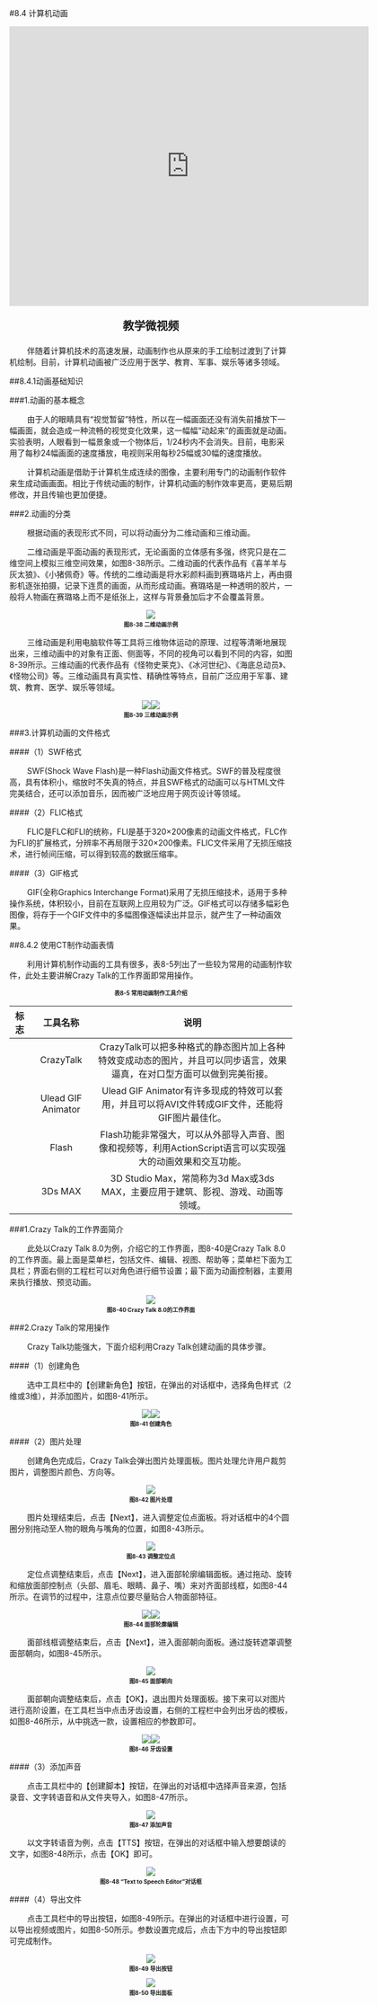 #8.4 计算机动画

<div align="center"><iframe frameborder="0" width="640" height="498" src="https://v.qq.com/txp/iframe/player.html?vid=a0875etfj04" allowFullScreen="true"></iframe></div>
<div align="center"><p style="font-size:20px; font-weight:bold">教学微视频</p></div>

&nbsp;&nbsp;&nbsp;&nbsp;&nbsp;&nbsp;&nbsp;&nbsp;伴随着计算机技术的高速发展，动画制作也从原来的手工绘制过渡到了计算机绘制。目前，计算机动画被广泛应用于医学、教育、军事、娱乐等诸多领域。

##8.4.1动画基础知识

###1.动画的基本概念

&nbsp;&nbsp;&nbsp;&nbsp;&nbsp;&nbsp;&nbsp;&nbsp;由于人的眼睛具有“视觉暂留”特性，所以在一幅画面还没有消失前播放下一幅画面，就会造成一种流畅的视觉变化效果，这一幅幅“动起来”的画面就是动画。实验表明，人眼看到一幅景象或一个物体后，1/24秒内不会消失。目前，电影采用了每秒24幅画面的速度播放，电视则采用每秒25幅或30幅的速度播放。

&nbsp;&nbsp;&nbsp;&nbsp;&nbsp;&nbsp;&nbsp;&nbsp;计算机动画是借助于计算机生成连续的图像，主要利用专门的动画制作软件来生成动画画面。相比于传统动画的制作，计算机动画的制作效率更高，更易后期修改，并且传输也更加便捷。

###2.动画的分类

&nbsp;&nbsp;&nbsp;&nbsp;&nbsp;&nbsp;&nbsp;&nbsp;根据动画的表现形式不同，可以将动画分为二维动画和三维动画。

&nbsp;&nbsp;&nbsp;&nbsp;&nbsp;&nbsp;&nbsp;&nbsp;二维动画是平面动画的表现形式，无论画面的立体感有多强，终究只是在二维空间上模拟三维空间效果，如图8-38所示。二维动画的代表作品有《喜羊羊与灰太狼》、《小猪佩奇》等。传统的二维动画是将水彩颜料画到赛璐珞片上，再由摄影机逐张拍摄，记录下连贯的画面，从而形成动画。赛璐珞是一种透明的胶片，一般将人物画在赛璐珞上而不是纸张上，这样与背景叠加后才不会覆盖背景。

<div align="center"><img src="/images/8-38.png"><p style="text-align:center; font-size:10px; margin-top:2px; font-weight:bold">图8-38 二维动画示例</p></div> 

&nbsp;&nbsp;&nbsp;&nbsp;&nbsp;&nbsp;&nbsp;&nbsp;三维动画是利用电脑软件等工具将三维物体运动的原理、过程等清晰地展现出来，三维动画中的对象有正面、侧面等，不同的视角可以看到不同的内容，如图8-39所示。三维动画的代表作品有《怪物史莱克》、《冰河世纪》、《海底总动员》、《怪物公司》等。三维动画具有真实性、精确性等特点，目前广泛应用于军事、建筑、教育、医学、娱乐等领域。

<div align="center"><img src="/images/8-39-1.png"><img src="/images/8-39-2.jpg"><p style="text-align:center; font-size:10px; margin-top:2px; font-weight:bold">图8-39 三维动画示例</p></div>  

###3.计算机动画的文件格式

####（1）SWF格式	

&nbsp;&nbsp;&nbsp;&nbsp;&nbsp;&nbsp;&nbsp;&nbsp;SWF(Shock Wave Flash)是一种Flash动画文件格式。SWF的普及程度很高，具有体积小，缩放时不失真的特点，并且SWF格式的动画可以与HTML文件完美结合，还可以添加音乐，因而被广泛地应用于网页设计等领域。

####（2）FLIC格式

&nbsp;&nbsp;&nbsp;&nbsp;&nbsp;&nbsp;&nbsp;&nbsp;FLIC是FLC和FLI的统称，FLI是基于320×200像素的动画文件格式，FLC作为FLI的扩展格式，分辨率不再局限于320×200像素。FLIC文件采用了无损压缩技术，进行帧间压缩，可以得到较高的数据压缩率。

####（3）GIF格式

&nbsp;&nbsp;&nbsp;&nbsp;&nbsp;&nbsp;&nbsp;&nbsp;GIF(全称Graphics Interchange Format)采用了无损压缩技术，适用于多种操作系统，体积较小，目前在互联网上应用较为广泛。GIF格式可以存储多幅彩色图像，将存于一个GIF文件中的多幅图像逐幅读出并显示，就产生了一种动画效果。

##8.4.2 使用CT制作动画表情

&nbsp;&nbsp;&nbsp;&nbsp;&nbsp;&nbsp;&nbsp;&nbsp;利用计算机制作动画的工具有很多，表8-5列出了一些较为常用的动画制作软件，此处主要讲解Crazy Talk的工作界面即常用操作。

<div align="center"><p style="text-align:center; font-size:10px; margin-top:2px; font-weight:bold">表8-5 常用动画制作工具介绍</p></div>

|标志|工具名称|说明|
| :------: | :------: | :------: |
||CrazyTalk|CrazyTalk可以把多种格式的静态图片加上各种特效变成动态的图片，并且可以同步语言，效果逼真，在对口型方面可以做到完美衔接。|
||Ulead GIF Animator|Ulead GIF Animator有许多现成的特效可以套用，并且可以将AVI文件转成GIF文件，还能将GIF图片最佳化。|
||Flash|Flash功能非常强大，可以从外部导入声音、图像和视频等，利用ActionScript语言可以实现强大的动画效果和交互功能。|
||3Ds MAX|3D Studio Max，常简称为3d Max或3ds MAX，主要应用于建筑、影视、游戏、动画等领域。|

###1.Crazy Talk的工作界面简介

&nbsp;&nbsp;&nbsp;&nbsp;&nbsp;&nbsp;&nbsp;&nbsp;此处以Crazy Talk 8.0为例，介绍它的工作界面，图8-40是Crazy Talk 8.0的工作界面。最上面是菜单栏，包括文件、编辑、视图、帮助等；菜单栏下面为工具栏；界面右侧的工程栏可以对角色进行细节设置；最下面为动画控制器，主要用来执行播放、预览动画。

<div align="center"><img src="/images/8-40.png"><p style="text-align:center; font-size:10px; margin-top:2px; font-weight:bold">图8-40 Crazy Talk 8.0的工作界面</p></div> 

###2.Crazy Talk的常用操作

&nbsp;&nbsp;&nbsp;&nbsp;&nbsp;&nbsp;&nbsp;&nbsp;Crazy Talk功能强大，下面介绍利用Crazy Talk创建动画的具体步骤。

####（1）创建角色	

&nbsp;&nbsp;&nbsp;&nbsp;&nbsp;&nbsp;&nbsp;&nbsp;选中工具栏中的【创建新角色】按钮，在弹出的对话框中，选择角色样式（2维或3维），并添加图片，如图8-41所示。

<div align="center"><img src="/images/8-41-1.png"><img src="/images/8-41-2.png"><p style="text-align:center; font-size:10px; margin-top:2px; font-weight:bold">图8-41 创建角色</p></div> 

####（2）图片处理

&nbsp;&nbsp;&nbsp;&nbsp;&nbsp;&nbsp;&nbsp;&nbsp;创建角色完成后，Crazy Talk会弹出图片处理面板。图片处理允许用户裁剪图片，调整图片颜色、方向等。

<div align="center"><img src="/images/8-42.png"><p style="text-align:center; font-size:10px; margin-top:2px; font-weight:bold">图8-42 图片处理</p></div> 


&nbsp;&nbsp;&nbsp;&nbsp;&nbsp;&nbsp;&nbsp;&nbsp;图片处理结束后，点击【Next】，进入调整定位点面板。将对话框中的4个圆圈分别拖动至人物的眼角与嘴角的位置，如图8-43所示。

<div align="center"><img src="/images/8-43.png"><p style="text-align:center; font-size:10px; margin-top:2px; font-weight:bold">图8-43 调整定位点</p></div> 

&nbsp;&nbsp;&nbsp;&nbsp;&nbsp;&nbsp;&nbsp;&nbsp;定位点调整结束后，点击【Next】，进入面部轮廓编辑面板。通过拖动、旋转和缩放面部控制点（头部、眉毛、眼睛、鼻子、嘴）来对齐面部线框，如图8-44所示。在调节的过程中，注意点位要尽量贴合人物面部特征。

<div align="center"><img src="/images/8-44-1.png"><img src="/images/8-44-2.png"><p style="text-align:center; font-size:10px; margin-top:2px; font-weight:bold">图8-44 面部轮廓编辑</p></div>  

&nbsp;&nbsp;&nbsp;&nbsp;&nbsp;&nbsp;&nbsp;&nbsp;面部线框调整结束后，点击【Next】，进入面部朝向面板。通过旋转遮罩调整面部朝向，如图8-45所示。

<div align="center"><img src="/images/8-45.png"><p style="text-align:center; font-size:10px; margin-top:2px; font-weight:bold">图8-45 面部朝向</p></div> 

&nbsp;&nbsp;&nbsp;&nbsp;&nbsp;&nbsp;&nbsp;&nbsp;面部朝向调整结束后，点击【OK】，退出图片处理面板。接下来可以对图片进行高阶设置，在工具栏当中点击牙齿设置，右侧的工程栏中会列出牙齿的模板，如图8-46所示，从中挑选一款，设置相应的参数即可。

<div align="center"><img src="/images/8-46-1.png"><img src="/images/8-46-2.png"><p style="text-align:center; font-size:10px; margin-top:2px; font-weight:bold">图8-46 牙齿设置</p></div>  

####（3）添加声音

&nbsp;&nbsp;&nbsp;&nbsp;&nbsp;&nbsp;&nbsp;&nbsp;点击工具栏中的【创建脚本】按钮，在弹出的对话框中选择声音来源，包括录音、文字转语音和从文件夹导入，如图8-47所示。

<div align="center"><img src="/images/8-47.png"><p style="text-align:center; font-size:10px; margin-top:2px; font-weight:bold">图8-47 添加声音</p></div> 

&nbsp;&nbsp;&nbsp;&nbsp;&nbsp;&nbsp;&nbsp;&nbsp;以文字转语音为例，点击【TTS】按钮，在弹出的对话框中输入想要朗读的文字，如图8-48所示，点击【OK】即可。

<div align="center"><img src="/images/8-48.png"><p style="text-align:center; font-size:10px; margin-top:2px; font-weight:bold">图8-48 “Text to Speech Editor”对话框</p></div> 

####（4）导出文件

&nbsp;&nbsp;&nbsp;&nbsp;&nbsp;&nbsp;&nbsp;&nbsp;点击工具栏中的导出按钮，如图8-49所示。在弹出的对话框中进行设置，可以导出视频或图片，如图8-50所示。参数设置完成后，点击下方中的导出按钮即可完成制作。

<div align="center"><img src="/images/8-49.png"><p style="text-align:center; font-size:10px; margin-top:2px; font-weight:bold">图8-49 导出按钮</p></div> 

<div align="center"><img src="/images/8-50.png"><p style="text-align:center; font-size:10px; margin-top:2px; font-weight:bold">图8-50 导出面板</p></div> 